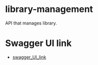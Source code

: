 # library-management
API that manages library.

# Swagger UI link
 - [swagger_UI_link](https://petstore.swagger.io/?url=https://raw.githubusercontent.com/Ngitangita/OAS-TD1/TD1/docs/api.yml)
